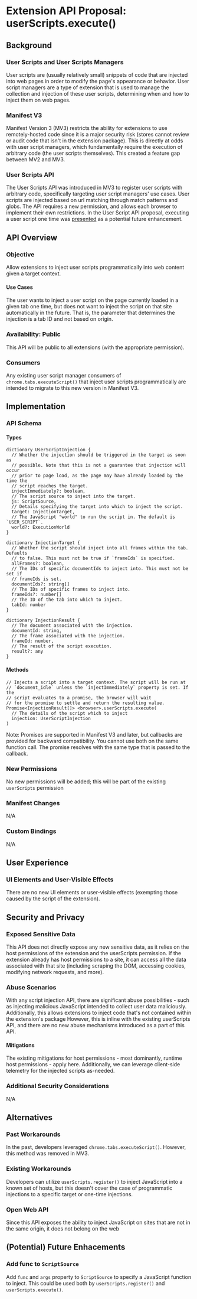# Extension API Proposal: userScripts.execute()

## Background

### User Scripts and User Scripts Managers

User scripts are (usually relatively small) snippets of code that are injected into web pages in order to modify the page's appearance or behavior. User script managers are a type of extension that is used to manage the collection and injection of these user scripts, determining when and how to inject them on web pages.

### Manifest V3

Manifest Version 3 (MV3) restricts the ability for extensions to use remotely-hosted code since it is a major security risk (stores cannot review or audit code that isn't in the extension package). This is directly at odds with user script managers, which fundamentally require the execution of arbitrary code (the user scripts themselves). This created a feature gap between MV2 and MV3.

### User Scripts API

The User Scripts API was introduced in MV3 to register user scripts with arbitrary code, specifically targeting user script managers' use cases. User scripts are injected based on url matching through match patterns and globs. The API requires a new permission, and allows each browser to implement their own restrictions.
In the User Script API proposal, executing a user script one time was [presented](https://github.com/w3c/webextensions/blob/main/proposals/user-scripts-api.md#execute-user-scripts-one-time) as a potential future enhancement.

## API Overview

### Objective

Allow extensions to inject user scripts programmatically into web content given a target context.

#### Use Cases

The user wants to inject a user script on the page currently loaded in a given tab one time, but does not want to inject the script on that site automatically in the future. That is, the parameter that determines the injection is a tab ID and not based on origin.

### Availability: Public

This API will be public to all extensions (with the appropriate permission).

### Consumers

Any existing user script manager consumers of `chrome.tabs.executeScript()` that inject user scripts programmatically are intended to migrate to this new version in Manifest V3.

## Implementation

### API Schema

#### Types

```
dictionary UserScriptInjection {
  // Whether the injection should be triggered in the target as soon as
  // possible. Note that this is not a guarantee that injection will occur
  // prior to page load, as the page may have already loaded by the time the
  // script reaches the target.
  injectImmediately?: boolean,
  // The script source to inject into the target.
  js: ScriptSource,
  // Details specifying the target into which to inject the script.
  target: InjectionTarget,
  // The JavaScript "world" to run the script in. The default is `USER_SCRIPT`.
  world?: ExecutionWorld
}

dictionary InjectionTarget {
  // Whether the script should inject into all frames within the tab. Defaults
  // to false. This must not be true if `frameIds` is specified.
  allFrames?: boolean,
  // The IDs of specific documentIds to inject into. This must not be set if
  // frameIds is set.
  documentIds?: string[]
  // The IDs of specific frames to inject into.
  frameIds?: number[]
  // The ID of the tab into which to inject.
  tabId: number
}

dictionary InjectionResult {
  // The document associated with the injection.
  documentId: string,
  // The frame associated with the injection.
  frameId: number,
  // The result of the script execution.
  result?: any
}
```

#### Methods

```
// Injects a script into a target context. The script will be run at
// `document_idle` unless the `injectImmediately` property is set. If the
// script evaluates to a promise, the browser will wait
// for the promise to settle and return the resulting value.
Promise<InjectionResult[]> <browser>.userScripts.execute(
  // The details of the script which to inject
  injection: UserScriptInjection
)
```

Note: Promises are supported in Manifest V3 and later, but callbacks are provided for backward compatibility. You cannot use both on the same function call. The promise resolves with the same type that is passed to the callback.

### New Permissions

No new permissions will be added; this will be part of the existing `userScripts` permission

### Manifest Changes

N/A

### Custom Bindings

N/A

## User Experience

### UI Elements and User-Visible Effects

There are no new UI elements or user-visible effects (exempting those caused by the script of the extension).

## Security and Privacy

### Exposed Sensitive Data

This API does not directly expose any new sensitive data, as it relies on the host permissions of the extension and the userScripts permission. If the extension already has host permissions to a site, it can access all the data associated with that site (including scraping the DOM, accessing cookies, modifying network requests, and more).

### Abuse Scenarios

With any script injection API, there are significant abuse possibilities - such as injecting malicious JavaScript intended to collect user data maliciously.  Additionally, this allows extensions to inject code that's not contained within the extension's package  However, this is inline with the existing userScripts API, and there are no new abuse mechanisms introduced as a part of this API.

#### Mitigations
The existing mitigations for host permissions - most dominantly, runtime host permissions - apply here.  Additionally, we can leverage client-side telemetry for the injected scripts as-needed.

### Additional Security Considerations

N/A

## Alternatives

### Past Workarounds

In the past, developers leveraged `chrome.tabs.executeScript()`. However, this method was removed in MV3.

### Existing Workarounds

Developers can utilize `userScripts.register()` to inject JavaScript into a known set of hosts, but this doesn't cover the case of programmatic injections to a specific target or one-time injections.

### Open Web API

Since this API exposes the ability to inject JavaScript on sites that are not in the same origin, it does not belong on the web

## (Potential) Future Enhacements

### Add func to `ScriptSource`

Add `func` and `args` property to `ScriptSource` to specify a JavaScript function to inject. This could be used both by `userScripts.register()` and `userScripts.execute()`.
